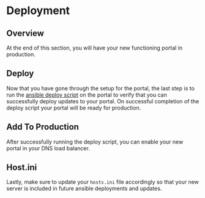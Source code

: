 # Deployment

## Overview

At the end of this section, you will have your new functioning portal in production.

## Deploy

Now that you have gone through the setup for the portal, the last step is to run the [ansible deploy script](https://github.com/SkynetLabs/ansible-playbooks#deploy-skynet-webportal) on the portal to verify that you can successfully deploy updates to your portal. On successful completion of the deploy script your portal will be ready for production.

## Add To Production

After successfully running the deploy script, you can enable your new portal in your DNS load balancer.

## Host.ini

Lastly, make sure to update your `hosts.ini` file accordingly so that your new server is included in future ansible deployments and updates.  



 

